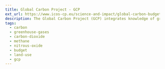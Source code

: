 ```yaml
---
title: Global Carbon Project - GCP
ext_url: https://www.icos-cp.eu/science-and-impact/global-carbon-budget/2022
description: The Global Carbon Project (GCP) integrates knowledge of greenhouse gases for human activities and the Earth system. The projects include global budgets for three dominant greenhouse gases — carbon dioxide, methane, and nitrous oxide — and complementary efforts in urban, regional, cumulative, and negative emissions. The temporal coverage is from 1959 to 2022, and the dataset updated every year. The temporal resolution is 1 year.
tags:
  - carbon
  - greenhouse-gases
  - carbon-dioxide
  - methane
  - nitrous-oxide
  - budget
  - land-use
  - gcp
---
```

